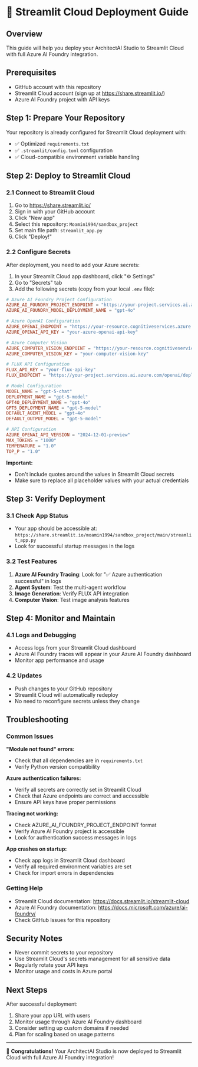 # 🚀 Streamlit Cloud Deployment Guide

## Overview
This guide will help you deploy your ArchitectAI Studio to Streamlit Cloud with full Azure AI Foundry integration.

## Prerequisites
- GitHub account with this repository
- Streamlit Cloud account (sign up at https://share.streamlit.io/)
- Azure AI Foundry project with API keys

## Step 1: Prepare Your Repository
Your repository is already configured for Streamlit Cloud deployment with:
- ✅ Optimized `requirements.txt`
- ✅ `.streamlit/config.toml` configuration
- ✅ Cloud-compatible environment variable handling

## Step 2: Deploy to Streamlit Cloud

### 2.1 Connect to Streamlit Cloud
1. Go to https://share.streamlit.io/
2. Sign in with your GitHub account
3. Click "New app"
4. Select this repository: `Moamin1994/sandbox_project`
5. Set main file path: `streamlit_app.py`
6. Click "Deploy!"

### 2.2 Configure Secrets
After deployment, you need to add your Azure secrets:

1. In your Streamlit Cloud app dashboard, click "⚙️ Settings"
2. Go to "Secrets" tab
3. Add the following secrets (copy from your local `.env` file):

```toml
# Azure AI Foundry Project Configuration
AZURE_AI_FOUNDRY_PROJECT_ENDPOINT = "https://your-project.services.ai.azure.com/api/projects/yourProject"
AZURE_AI_FOUNDRY_MODEL_DEPLOYMENT_NAME = "gpt-4o"

# Azure OpenAI Configuration
AZURE_OPENAI_ENDPOINT = "https://your-resource.cognitiveservices.azure.com/"
AZURE_OPENAI_API_KEY = "your-azure-openai-api-key"

# Azure Computer Vision
AZURE_COMPUTER_VISION_ENDPOINT = "https://your-resource.cognitiveservices.azure.com/"
AZURE_COMPUTER_VISION_KEY = "your-computer-vision-key"

# FLUX API Configuration
FLUX_API_KEY = "your-flux-api-key"
FLUX_ENDPOINT = "https://your-project.services.ai.azure.com/openai/deployments/FLUX.1-Kontext-pro/images/generations?api-version=2025-04-01-preview"

# Model Configuration
MODEL_NAME = "gpt-5-chat"
DEPLOYMENT_NAME = "gpt-5-model"
GPT4O_DEPLOYMENT_NAME = "gpt-4o"
GPT5_DEPLOYMENT_NAME = "gpt-5-model"
DEFAULT_AGENT_MODEL = "gpt-4o"
DEFAULT_OUTPUT_MODEL = "gpt-5-model"

# API Configuration
AZURE_OPENAI_API_VERSION = "2024-12-01-preview"
MAX_TOKENS = "1000"
TEMPERATURE = "1.0"
TOP_P = "1.0"
```

**Important:** 
- Don't include quotes around the values in Streamlit Cloud secrets
- Make sure to replace all placeholder values with your actual credentials

## Step 3: Verify Deployment

### 3.1 Check App Status
- Your app should be accessible at: `https://share.streamlit.io/moamin1994/sandbox_project/main/streamlit_app.py`
- Look for successful startup messages in the logs

### 3.2 Test Features
1. **Azure AI Foundry Tracing**: Look for "✅ Azure authentication successful" in logs
2. **Agent System**: Test the multi-agent workflow
3. **Image Generation**: Verify FLUX API integration
4. **Computer Vision**: Test image analysis features

## Step 4: Monitor and Maintain

### 4.1 Logs and Debugging
- Access logs from your Streamlit Cloud dashboard
- Azure AI Foundry traces will appear in your Azure AI Foundry dashboard
- Monitor app performance and usage

### 4.2 Updates
- Push changes to your GitHub repository
- Streamlit Cloud will automatically redeploy
- No need to reconfigure secrets unless they change

## Troubleshooting

### Common Issues

**"Module not found" errors:**
- Check that all dependencies are in `requirements.txt`
- Verify Python version compatibility

**Azure authentication failures:**
- Verify all secrets are correctly set in Streamlit Cloud
- Check that Azure endpoints are correct and accessible
- Ensure API keys have proper permissions

**Tracing not working:**
- Check AZURE_AI_FOUNDRY_PROJECT_ENDPOINT format
- Verify Azure AI Foundry project is accessible
- Look for authentication success messages in logs

**App crashes on startup:**
- Check app logs in Streamlit Cloud dashboard
- Verify all required environment variables are set
- Check for import errors in dependencies

### Getting Help
- Streamlit Cloud documentation: https://docs.streamlit.io/streamlit-cloud
- Azure AI Foundry documentation: https://docs.microsoft.com/azure/ai-foundry/
- Check GitHub Issues for this repository

## Security Notes
- Never commit secrets to your repository
- Use Streamlit Cloud's secrets management for all sensitive data
- Regularly rotate your API keys
- Monitor usage and costs in Azure portal

## Next Steps
After successful deployment:
1. Share your app URL with users
2. Monitor usage through Azure AI Foundry dashboard
3. Consider setting up custom domains if needed
4. Plan for scaling based on usage patterns

---

🎉 **Congratulations!** Your ArchitectAI Studio is now deployed to Streamlit Cloud with full Azure AI Foundry integration!